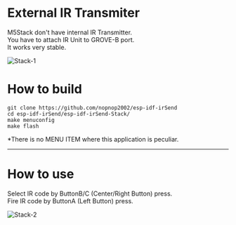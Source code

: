 # External IR Transmiter
M5Stack don't have internal IR Transmitter.   
You have to attach IR Unit to GROVE-B port.   
It works very stable.   

![Stack-1](https://user-images.githubusercontent.com/6020549/59958246-574faa00-94de-11e9-95f1-24871f8c8f20.JPG)


# How to build

```
git clone https://github.com/nopnop2002/esp-idf-irSend
cd esp-idf-irSend/esp-idf-irSend-Stack/
make menuconfig
make flash
```

\*There is no MENU ITEM where this application is peculiar.   

---

# How to use

Select IR code by ButtonB/C (Center/Right Button) press.   
Fire IR code by ButtonA (Left Button) press.   

![Stack-2](https://user-images.githubusercontent.com/6020549/59958245-574faa00-94de-11e9-94ce-f9099b53eea9.JPG)
